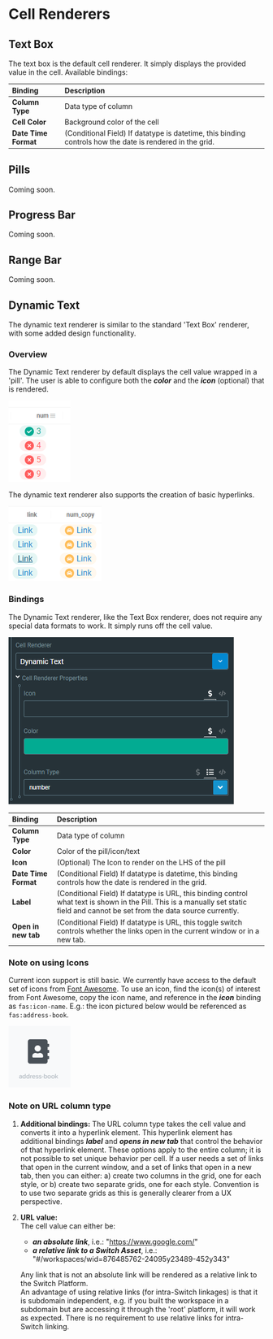 # Cell Renderers

## Text Box

The text box is the default cell renderer. It simply displays the provided value in the cell. Available bindings:

| Binding | Description |
| :--- | :--- |
| **Column Type** | Data type of column |
| **Cell Color** | Background color of the cell |
| **Date Time Format** | \(Conditional Field\) If datatype is datetime, this binding controls how the date is rendered in the grid.  |

## Pills

Coming soon.

## Progress Bar

Coming soon.

## Range Bar

Coming soon.

## Dynamic Text

The dynamic text renderer is similar to the standard 'Text Box' renderer, with some added design functionality. 

### Overview

The Dynamic Text renderer by default displays the cell value wrapped in a 'pill'. The user is able to configure both the _**color**_ and the _**icon**_ \(optional\) that is rendered. 

![](../../.gitbook/assets/image%20%2817%29.png)

The dynamic text renderer also supports the creation of basic hyperlinks.

![](../../.gitbook/assets/image%20%2815%29.png)

### Bindings

The Dynamic Text renderer, like the Text Box renderer, does not require any special data formats to work. It simply runs off the cell value.

![](../../.gitbook/assets/image%20%2811%29.png)

| Binding | Description |
| :--- | :--- |
| **Column Type** | Data type of column |
| **Color** | Color of the pill/icon/text |
| **Icon** | \(Optional\) The Icon to render on the LHS of the pill |
| **Date Time Format** | \(Conditional Field\) If datatype is datetime, this binding controls how the date is rendered in the grid.  |
| **Label** | \(Conditional Field\) If datatype is URL, this binding control what text is shown in the Pill. This is a manually set static field and cannot be set from the data source currently. |
| **Open in new tab** | \(Conditional Field\) If datatype is URL, this toggle switch controls whether the links open in the current window or in a new tab. |

### Note on using Icons

Current icon support is still basic. We currently have access to the default set of icons from [Font Awesome](https://fontawesome.com/). To use an icon, find the icon\(s\) of interest from Font Awesome, copy the icon name, and reference in the _**icon**_ binding as `fas:icon-name`. E.g.: the icon pictured below would be referenced as `fas:address-book`.  

![Icon from font-awesome](../../.gitbook/assets/image%20%281%29.png)

### Note on URL column type

1. **Additional bindings:** The URL column type takes the cell value and converts it into a hyperlink element. This hyperlink element has additional bindings _**label**_ and _**opens in new tab**_ that control the behavior of that hyperlink element. These options apply to the entire column; it is not possible to set unique behavior per cell. If a user needs a set of links that open in the current window, and a set of links that open in a new tab, then you can either: a\) create two columns in the grid, one for each style, or b\) create two separate grids, one for each style. Convention is to use two separate grids as this is generally clearer from a UX perspective. 
2. **URL value:**  
   The cell value can either be: 

   * _**an absolute link**_, i.e.: "https://www.google.com/"
   * _**a relative link to a Switch Asset**_, i.e.: "\#/workspaces/wid=876485762-24095y23489-452y343"

  
   Any link that is not an absolute link will be rendered as a relative link to the Switch Platform.  
   An advantage of using relative links \(for intra-Switch linkages\) is that it is subdomain independent, e.g. if you built the workspace in a subdomain but are accessing it through the 'root' platform, it will work as expected. There is no requirement to use relative links for intra-Switch linking.

